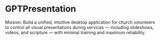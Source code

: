 # GPTPresentation
Mission: Build a unified, intuitive desktop application for church volunteers to control all visual presentations during services — including slideshows, videos, and scripture — with minimal training and maximum reliability.
